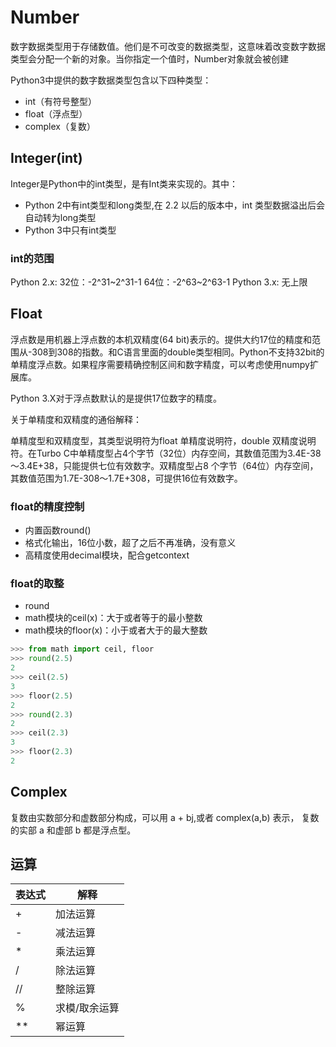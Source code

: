 # Number

数字数据类型用于存储数值。他们是不可改变的数据类型，这意味着改变数字数据类型会分配一个新的对象。当你指定一个值时，Number对象就会被创建

Python3中提供的数字数据类型包含以下四种类型：

- int（有符号整型）
- float（浮点型）
- complex（复数）

## Integer(int)

Integer是Python中的int类型，是有Int类来实现的。其中：</br>

- Python 2中有int类型和long类型,在 2.2 以后的版本中，int 类型数据溢出后会自动转为long类型
- Python 3中只有int类型

### int的范围

Python 2.x:
    32位：-2^31~2^31-1
    64位：-2^63~2^63-1
Python 3.x:
    无上限

## Float

浮点数是用机器上浮点数的本机双精度(64 bit)表示的。提供大约17位的精度和范围从-308到308的指数。和C语言里面的double类型相同。Python不支持32bit的单精度浮点数。如果程序需要精确控制区间和数字精度，可以考虑使用numpy扩展库。

Python 3.X对于浮点数默认的是提供17位数字的精度。

关于单精度和双精度的通俗解释：

单精度型和双精度型，其类型说明符为float 单精度说明符，double 双精度说明符。在Turbo C中单精度型占4个字节（32位）内存空间，其数值范围为3.4E-38～3.4E+38，只能提供七位有效数字。双精度型占8 个字节（64位）内存空间，其数值范围为1.7E-308～1.7E+308，可提供16位有效数字。

### float的精度控制

- 内置函数round()
- 格式化输出，16位小数，超了之后不再准确，没有意义
- 高精度使用decimal模块，配合getcontext

### float的取整

- round
- math模块的ceil(x)：大于或者等于的最小整数
- math模块的floor(x)：小于或者大于的最大整数

```python
>>> from math import ceil, floor
>>> round(2.5)
2
>>> ceil(2.5)
3
>>> floor(2.5)
2
>>> round(2.3)
2
>>> ceil(2.3)
3
>>> floor(2.3)
2
```

## Complex

复数由实数部分和虚数部分构成，可以用 a + bj,或者 complex(a,b) 表示， 复数的实部 a 和虚部 b 都是浮点型。

## 运算

| 表达式 | 解释 |
| ----- | ---- |
| + | 加法运算 |
| - | 减法运算 |
| \* | 乘法运算 |
| / | 除法运算 |
| // | 整除运算 |
| % | 求模/取余运算 |
| \*\* | 幂运算 |
